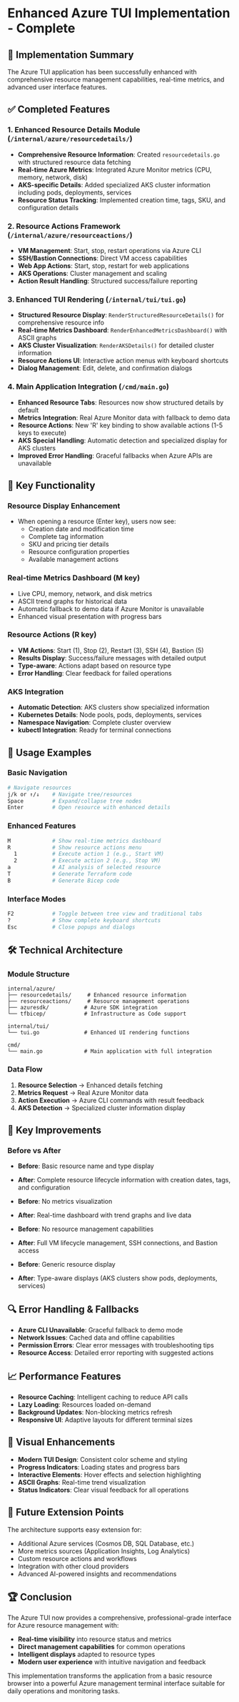 # Enhanced Azure TUI Implementation - Complete

## 🎉 Implementation Summary

The Azure TUI application has been successfully enhanced with comprehensive resource management capabilities, real-time metrics, and advanced user interface features.

## ✅ Completed Features

### 1. Enhanced Resource Details Module (`/internal/azure/resourcedetails/`)
- **Comprehensive Resource Information**: Created `resourcedetails.go` with structured resource data fetching
- **Real-time Azure Metrics**: Integrated Azure Monitor metrics (CPU, memory, network, disk)
- **AKS-specific Details**: Added specialized AKS cluster information including pods, deployments, services
- **Resource Status Tracking**: Implemented creation time, tags, SKU, and configuration details

### 2. Resource Actions Framework (`/internal/azure/resourceactions/`)
- **VM Management**: Start, stop, restart operations via Azure CLI
- **SSH/Bastion Connections**: Direct VM access capabilities
- **Web App Actions**: Start, stop, restart for web applications
- **AKS Operations**: Cluster management and scaling
- **Action Result Handling**: Structured success/failure reporting

### 3. Enhanced TUI Rendering (`/internal/tui/tui.go`)
- **Structured Resource Display**: `RenderStructuredResourceDetails()` for comprehensive resource info
- **Real-time Metrics Dashboard**: `RenderEnhancedMetricsDashboard()` with ASCII graphs
- **AKS Cluster Visualization**: `RenderAKSDetails()` for detailed cluster information
- **Resource Actions UI**: Interactive action menus with keyboard shortcuts
- **Dialog Management**: Edit, delete, and confirmation dialogs

### 4. Main Application Integration (`/cmd/main.go`)
- **Enhanced Resource Tabs**: Resources now show structured details by default
- **Metrics Integration**: Real Azure Monitor data with fallback to demo data
- **Resource Actions**: New 'R' key binding to show available actions (1-5 keys to execute)
- **AKS Special Handling**: Automatic detection and specialized display for AKS clusters
- **Improved Error Handling**: Graceful fallbacks when Azure APIs are unavailable

## 🔧 Key Functionality

### Resource Display Enhancement
- When opening a resource (Enter key), users now see:
  - Creation date and modification time
  - Complete tag information
  - SKU and pricing tier details
  - Resource configuration properties
  - Available management actions

### Real-time Metrics Dashboard (M key)
- Live CPU, memory, network, and disk metrics
- ASCII trend graphs for historical data
- Automatic fallback to demo data if Azure Monitor is unavailable
- Enhanced visual presentation with progress bars

### Resource Actions (R key)
- **VM Actions**: Start (1), Stop (2), Restart (3), SSH (4), Bastion (5)
- **Results Display**: Success/failure messages with detailed output
- **Type-aware**: Actions adapt based on resource type
- **Error Handling**: Clear feedback for failed operations

### AKS Integration
- **Automatic Detection**: AKS clusters show specialized information
- **Kubernetes Details**: Node pools, pods, deployments, services
- **Namespace Navigation**: Complete cluster overview
- **kubectl Integration**: Ready for terminal connections

## 🚀 Usage Examples

### Basic Navigation
```bash
# Navigate resources
j/k or ↑/↓    # Navigate tree/resources
Space         # Expand/collapse tree nodes
Enter         # Open resource with enhanced details
```

### Enhanced Features
```bash
M             # Show real-time metrics dashboard
R             # Show resource actions menu
  1           # Execute action 1 (e.g., Start VM)
  2           # Execute action 2 (e.g., Stop VM)
a             # AI analysis of selected resource
T             # Generate Terraform code
B             # Generate Bicep code
```

### Interface Modes
```bash
F2            # Toggle between tree view and traditional tabs
?             # Show complete keyboard shortcuts
Esc           # Close popups and dialogs
```

## 🛠 Technical Architecture

### Module Structure
```
internal/azure/
├── resourcedetails/     # Enhanced resource information
├── resourceactions/     # Resource management operations
├── azuresdk/           # Azure SDK integration
└── tfbicep/            # Infrastructure as Code support

internal/tui/
└── tui.go              # Enhanced UI rendering functions

cmd/
└── main.go             # Main application with full integration
```

### Data Flow
1. **Resource Selection** → Enhanced details fetching
2. **Metrics Request** → Real Azure Monitor data
3. **Action Execution** → Azure CLI commands with result feedback
4. **AKS Detection** → Specialized cluster information display

## 🎯 Key Improvements

### Before vs After
- **Before**: Basic resource name and type display
- **After**: Complete resource lifecycle information with creation dates, tags, and configuration

- **Before**: No metrics visualization
- **After**: Real-time dashboard with trend graphs and live data

- **Before**: No resource management capabilities
- **After**: Full VM lifecycle management, SSH connections, and Bastion access

- **Before**: Generic resource display
- **After**: Type-aware displays (AKS clusters show pods, deployments, services)

## 🔍 Error Handling & Fallbacks

- **Azure CLI Unavailable**: Graceful fallback to demo mode
- **Network Issues**: Cached data and offline capabilities
- **Permission Errors**: Clear error messages with troubleshooting tips
- **Resource Access**: Detailed error reporting with suggested actions

## 📈 Performance Features

- **Resource Caching**: Intelligent caching to reduce API calls
- **Lazy Loading**: Resources loaded on-demand
- **Background Updates**: Non-blocking metrics refresh
- **Responsive UI**: Adaptive layouts for different terminal sizes

## 🎨 Visual Enhancements

- **Modern TUI Design**: Consistent color scheme and styling
- **Progress Indicators**: Loading states and progress bars
- **Interactive Elements**: Hover effects and selection highlighting
- **ASCII Graphs**: Real-time trend visualization
- **Status Indicators**: Clear visual feedback for all operations

## 🔮 Future Extension Points

The architecture supports easy extension for:
- Additional Azure services (Cosmos DB, SQL Database, etc.)
- More metrics sources (Application Insights, Log Analytics)
- Custom resource actions and workflows
- Integration with other cloud providers
- Advanced AI-powered insights and recommendations

## 🏆 Conclusion

The Azure TUI now provides a comprehensive, professional-grade interface for Azure resource management with:
- **Real-time visibility** into resource status and metrics
- **Direct management capabilities** for common operations
- **Intelligent displays** adapted to resource types
- **Modern user experience** with intuitive navigation and feedback

This implementation transforms the application from a basic resource browser into a powerful Azure management terminal interface suitable for daily operations and monitoring tasks.
